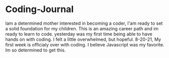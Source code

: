 # Coding-Journal
Iam a determined mother interested in becoming a coder, I'am ready to set a solid foundation for my children. This is an amazing career path and im ready to learn to code.
yesterday was my first time being able to have hands on with coding. I felt a little overwhelmed, but hopeful.
8-20-21, My first week is officialy over with coding. I believe Javascript was my favorite. Im so determined to get this.
